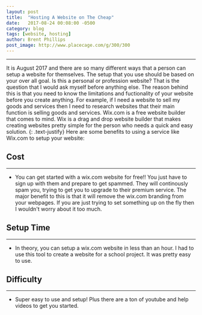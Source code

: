 ```yaml
---
layout: post
title:  "Hosting A Website on The Cheap"
date:   2017-08-24 00:08:00 -0500
category: blog
tags: [website, hosting]
author: Brent Phillips
post_image: http://www.placecage.com/g/300/300
---
```


***

It is August 2017 and there are so many different ways that a person can setup a website for themselves. The setup that you use should be based on your over all goal. Is this a personal or profession website? That is the question that I would ask myself before anything else. The reason behind this is that you need to know the limitations and fuctionality of your website before you create anything. For example, if I need a website to sell my goods and services then I need to research websites that their main function is selling goods and services. Wix.com is a free website builder that comes to mind. Wix is a drag and drop website builder that makes creating websites pretty simple for the person who needs a quick and easy solution.
{: .text-justify}
Here are some benefits to using a service like Wix.com to setup your website:

## Cost
----
* You can get started with a wix.com website for free!! You just have to sign up with them and prepare to get spammed. They will continously spam you, trying to get you to upgrade to their premium service. The major benefit to this is that it will remove the wix.com branding from your webpages. If you are just trying to set something up on the fly then I wouldn't worry about it too much.



## Setup Time
----
* In theory, you can setup a wix.com website in less than an hour. I had to use this tool to create a website for a school project. It was pretty easy to use.

## Difficulty
----
* Super easy to use and setup! Plus there are a ton of youtube and help videos to get you started.



